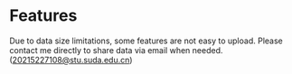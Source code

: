 # Features
Due to data size limitations, some features are not easy to upload. Please contact me directly to share data via email when needed.  
(20215227108@stu.suda.edu.cn)
